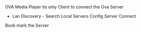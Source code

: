 OVA Media Player its only Client to connect the Ova Server 


- Lan Discovery  - Search Local Servers
Config Server 
Connect


Book mark the Server 



